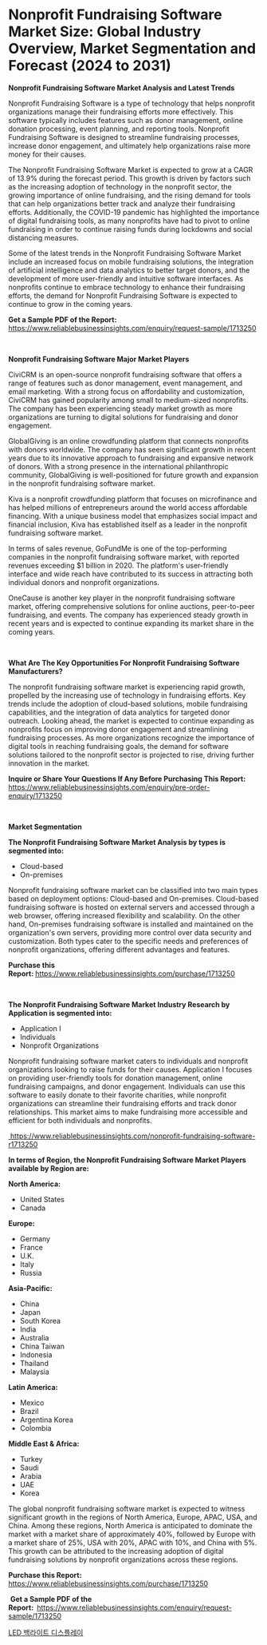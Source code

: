 <p><h1>Nonprofit Fundraising Software Market Size: Global Industry Overview, Market Segmentation and Forecast (2024 to 2031)</h1></p><p><strong>Nonprofit Fundraising Software Market Analysis and Latest Trends</strong></p>
<p><p>Nonprofit Fundraising Software is a type of technology that helps nonprofit organizations manage their fundraising efforts more effectively. This software typically includes features such as donor management, online donation processing, event planning, and reporting tools. Nonprofit Fundraising Software is designed to streamline fundraising processes, increase donor engagement, and ultimately help organizations raise more money for their causes.</p><p>The Nonprofit Fundraising Software Market is expected to grow at a CAGR of 13.9% during the forecast period. This growth is driven by factors such as the increasing adoption of technology in the nonprofit sector, the growing importance of online fundraising, and the rising demand for tools that can help organizations better track and analyze their fundraising efforts. Additionally, the COVID-19 pandemic has highlighted the importance of digital fundraising tools, as many nonprofits have had to pivot to online fundraising in order to continue raising funds during lockdowns and social distancing measures.</p><p>Some of the latest trends in the Nonprofit Fundraising Software Market include an increased focus on mobile fundraising solutions, the integration of artificial intelligence and data analytics to better target donors, and the development of more user-friendly and intuitive software interfaces. As nonprofits continue to embrace technology to enhance their fundraising efforts, the demand for Nonprofit Fundraising Software is expected to continue to grow in the coming years.</p></p>
<p><strong>Get a Sample PDF of the Report:&nbsp;</strong> <a href="https://www.reliablebusinessinsights.com/enquiry/request-sample/1713250">https://www.reliablebusinessinsights.com/enquiry/request-sample/1713250</a></p>
<p>&nbsp;</p>
<p><strong>Nonprofit Fundraising Software Major Market Players</strong></p>
<p><p>CiviCRM is an open-source nonprofit fundraising software that offers a range of features such as donor management, event management, and email marketing. With a strong focus on affordability and customization, CiviCRM has gained popularity among small to medium-sized nonprofits. The company has been experiencing steady market growth as more organizations are turning to digital solutions for fundraising and donor engagement.</p><p>GlobalGiving is an online crowdfunding platform that connects nonprofits with donors worldwide. The company has seen significant growth in recent years due to its innovative approach to fundraising and expansive network of donors. With a strong presence in the international philanthropic community, GlobalGiving is well-positioned for future growth and expansion in the nonprofit fundraising software market.</p><p>Kiva is a nonprofit crowdfunding platform that focuses on microfinance and has helped millions of entrepreneurs around the world access affordable financing. With a unique business model that emphasizes social impact and financial inclusion, Kiva has established itself as a leader in the nonprofit fundraising software market.</p><p>In terms of sales revenue, GoFundMe is one of the top-performing companies in the nonprofit fundraising software market, with reported revenues exceeding $1 billion in 2020. The platform's user-friendly interface and wide reach have contributed to its success in attracting both individual donors and nonprofit organizations.</p><p>OneCause is another key player in the nonprofit fundraising software market, offering comprehensive solutions for online auctions, peer-to-peer fundraising, and events. The company has experienced steady growth in recent years and is expected to continue expanding its market share in the coming years.</p></p>
<p>&nbsp;</p>
<p><strong>What Are The Key Opportunities For Nonprofit Fundraising Software Manufacturers?</strong></p>
<p><p>The nonprofit fundraising software market is experiencing rapid growth, propelled by the increasing use of technology in fundraising efforts. Key trends include the adoption of cloud-based solutions, mobile fundraising capabilities, and the integration of data analytics for targeted donor outreach. Looking ahead, the market is expected to continue expanding as nonprofits focus on improving donor engagement and streamlining fundraising processes. As more organizations recognize the importance of digital tools in reaching fundraising goals, the demand for software solutions tailored to the nonprofit sector is projected to rise, driving further innovation in the market.</p></p>
<p><strong>Inquire or Share Your Questions If Any Before Purchasing This Report:</strong> <a href="https://www.reliablebusinessinsights.com/enquiry/pre-order-enquiry/1713250">https://www.reliablebusinessinsights.com/enquiry/pre-order-enquiry/1713250</a></p>
<p>&nbsp;</p>
<p><strong>Market Segmentation</strong></p>
<p><strong>The Nonprofit Fundraising Software Market Analysis by types is segmented into:</strong></p>
<p><ul><li>Cloud-based</li><li>On-premises</li></ul></p>
<p><p>Nonprofit fundraising software market can be classified into two main types based on deployment options: Cloud-based and On-premises. Cloud-based fundraising software is hosted on external servers and accessed through a web browser, offering increased flexibility and scalability. On the other hand, On-premises fundraising software is installed and maintained on the organization's own servers, providing more control over data security and customization. Both types cater to the specific needs and preferences of nonprofit organizations, offering different advantages and features.</p></p>
<p><strong>Purchase this Report:&nbsp;</strong><a href="https://www.reliablebusinessinsights.com/purchase/1713250">https://www.reliablebusinessinsights.com/purchase/1713250</a></p>
<p>&nbsp;</p>
<p><strong>The Nonprofit Fundraising Software Market Industry Research by Application is segmented into:</strong></p>
<p><ul><li>Application I</li><li>Individuals</li><li>Nonprofit Organizations</li></ul></p>
<p><p>Nonprofit fundraising software market caters to individuals and nonprofit organizations looking to raise funds for their causes. Application I focuses on providing user-friendly tools for donation management, online fundraising campaigns, and donor engagement. Individuals can use this software to easily donate to their favorite charities, while nonprofit organizations can streamline their fundraising efforts and track donor relationships. This market aims to make fundraising more accessible and efficient for both individuals and nonprofits.</p></p>
<p><a href="https://www.reliablebusinessinsights.com/nonprofit-fundraising-software-r1713250">&nbsp;https://www.reliablebusinessinsights.com/nonprofit-fundraising-software-r1713250</a></p>
<p><strong>In terms of Region, the Nonprofit Fundraising Software Market Players available by Region are:</strong></p>
<p>
    <p> <strong> North America: </strong>
        <ul>
            <li>United States</li>
            <li>Canada</li>
        </ul>
        </p> 
    <p> <strong> Europe: </strong>
        <ul>
            <li>Germany</li>
            <li>France</li>
            <li>U.K.</li>
            <li>Italy</li>
            <li>Russia</li>
        </ul>
        </p> 
    <p> <strong> Asia-Pacific: </strong>
        <ul>
            <li>China</li>
            <li>Japan</li>
            <li>South Korea</li>
            <li>India</li>
            <li>Australia</li>
            <li>China Taiwan</li>
            <li>Indonesia</li>
            <li>Thailand</li>
            <li>Malaysia</li>
        </ul>
        </p> 
    <p> <strong> Latin America: </strong>
        <ul>
            <li>Mexico</li>
            <li>Brazil</li>
            <li>Argentina Korea</li>
            <li>Colombia</li>
        </ul>
        </p> 
    <p> <strong> Middle East & Africa: </strong>
        <ul>
            <li>Turkey</li>
            <li>Saudi</li>
            <li>Arabia</li>
            <li>UAE</li>
            <li>Korea</li>
        </ul>
    </p>
    </p>
<p><p>The global nonprofit fundraising software market is expected to witness significant growth in the regions of North America, Europe, APAC, USA, and China. Among these regions, North America is anticipated to dominate the market with a market share of approximately 40%, followed by Europe with a market share of 25%, USA with 20%, APAC with 10%, and China with 5%. This growth can be attributed to the increasing adoption of digital fundraising solutions by nonprofit organizations across these regions.</p></p>
<p><strong>Purchase this Report: </strong><a href="https://www.reliablebusinessinsights.com/purchase/1713250">https://www.reliablebusinessinsights.com/purchase/1713250</a></p>
<p>&nbsp;<strong>Get a Sample PDF of the Report:&nbsp;&nbsp;</strong><a href="https://www.reliablebusinessinsights.com/enquiry/request-sample/1713250">https://www.reliablebusinessinsights.com/enquiry/request-sample/1713250</a></p>
<p><strong></strong></p>
<p><p><a href="https://github.com/hxzi07639916/Market-Research-Report-List-3/blob/main/2615321568.md">LED 백라이트 디스플레이</a></p></p>